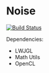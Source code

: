 # Noise
[![Build Status](https://travis-ci.org/Androbin/Noise.svg?branch=master)](https://travis-ci.org/Androbin/Noise)

Dependencies:
 - LWJGL
 - Math Utils
 - OpenCL